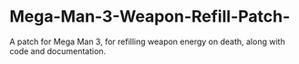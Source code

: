 # Mega-Man-3-Weapon-Refill-Patch-
A patch for Mega Man 3, for refilling weapon energy on death, along with code and documentation.

